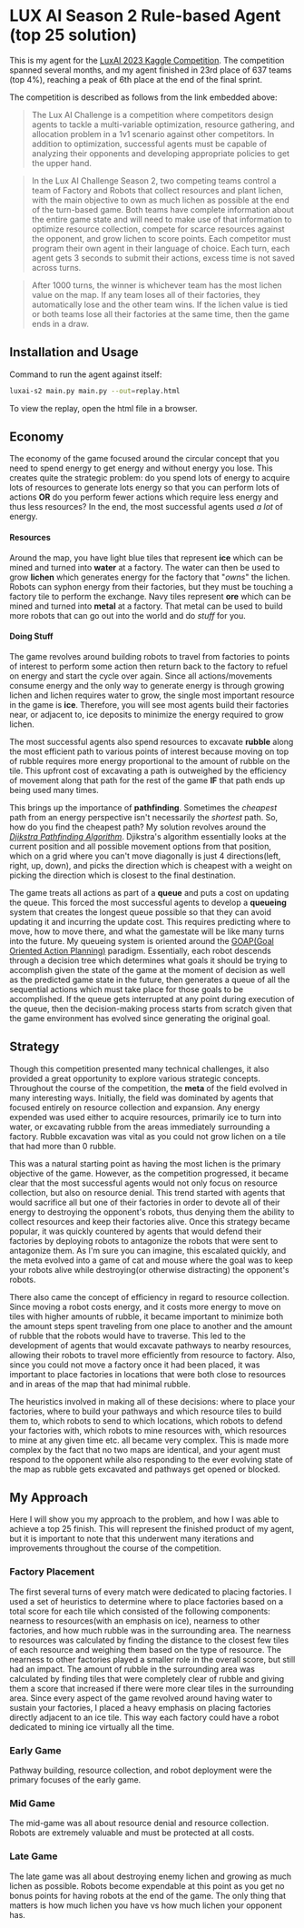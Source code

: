 # LUX AI Season 2 Rule-based Agent (top 25 solution)
This is my agent for the [LuxAI 2023 Kaggle Competition](https://www.kaggle.com/competitions/lux-ai-season-2). 
The competition spanned several months, and my agent finished in 23rd place of 637 teams (top 4%), reaching a peak of 6th place at the end of the final sprint.

The competition is described as follows from the link embedded above:

>The Lux AI Challenge is a competition where competitors design agents to tackle a multi-variable optimization, 
resource gathering, and allocation problem in a 1v1 scenario against other competitors. 
In addition to optimization, successful agents must be capable of analyzing their opponents and 
> developing appropriate policies to get the upper hand.

> In the Lux AI Challenge Season 2, two competing teams control a team of Factory and Robots that collect 
> resources and plant lichen, with the main objective to own as much lichen as possible at the end of the turn-based game. 
> Both teams have complete information about the entire game state and will need to make use of that information 
> to optimize resource collection, compete for scarce resources against the opponent, and grow lichen to score points. 
> Each competitor must program their own agent in their language of choice. Each turn, each agent gets 3 seconds 
> to submit their actions, excess time is not saved across turns.

>After 1000 turns, the winner is whichever team has the most lichen value on the map. 
> If any team loses all of their factories, they automatically lose and the other team wins. 
> If the lichen value is tied or both teams lose all their factories at the same time, then the game ends in a draw.

## Installation and Usage

Command to run the agent against itself:
```bash
luxai-s2 main.py main.py --out=replay.html
```

To view the replay, open the html file in a browser.

## Economy
The economy of the game focused around the circular concept that you need to spend energy to get energy and without energy you lose. This
creates quite the strategic problem: do you spend lots of energy to acquire lots of resources to generate lots energy so that 
you can perform lots of actions **OR** do you perform fewer actions which require less energy and thus less resources? In the 
end, the most successful agents used *a lot* of energy.

#### Resources
Around the map, you have light blue tiles that represent **ice** which can be mined and turned into **water** at a factory. The water can then be 
used to grow **lichen** which generates energy for the factory that "*owns*" the lichen. Robots can syphon energy from their factories, 
but they must be touching a factory tile to perform the exchange. Navy tiles represent **ore** which can be mined and turned into 
**metal** at a factory. That metal can be used to build more robots that can go out into the world and do *stuff* for you.

#### Doing Stuff
The game revolves around building robots to travel from factories to points of interest to perform some action then return back to the 
factory to refuel on energy and start the cycle over again. Since all actions/movements consume energy and the only way to generate energy is through
growing lichen and lichen requires water to grow, the single most important resource in the game is **ice**. Therefore, you will see most agents
build their factories near, or adjacent to, ice deposits to minimize the energy required to grow lichen. 

The most successful agents also spend 
resources to excavate **rubble** along the most efficient path to various points of interest because moving on top of rubble requires more energy proportional
to the amount of rubble on the tile. This upfront cost of excavating a path is outweighed by the efficiency of movement along that path for the rest of the game
**IF** that path ends up being used many times. 

This brings up the importance of **pathfinding**. Sometimes the *cheapest* path from an energy
perspective isn't necessarily the *shortest* path. So, how do you find the cheapest path? My solution revolves around the [*Djikstra Pathfinding Algorithm*](https://en.wikipedia.org/wiki/Dijkstra's_algorithm).
Djikstra's algorithm essentially looks at the current position and all possible movement options from that position, which on a grid where you can't move diagonally 
is just 4 directions(left, right, up, down), and picks the direction which is cheapest with a weight on picking the direction which is closest to the final destination.

The game treats all actions as part of a **queue** and puts a cost on updating the queue. This forced the most successful agents to develop a **queueing** system
that creates the longest queue possible so that they can avoid updating it and incurring the update cost. This requires predicting where to move, how to move there, and what the gamestate
will be like many turns into the future. My queueing system is oriented around the [GOAP(Goal Oriented Action Planning)](https://www.youtube.com/watch?v=gm7K68663rA) paradigm. 
Essentially, each robot descends through a decision tree which determines what 
goals it should be trying to accomplish given the state of the game at the moment of decision as well as the predicted game state in the future, 
then generates a queue of all the sequential actions which must take place for those goals to 
be accomplished. If the queue gets interrupted at any point during execution of the queue, then the decision-making process starts from scratch given that the game environment has 
evolved since generating the original goal. 


## Strategy
Though this competition presented many technical challenges, it also provided a great opportunity to explore various 
strategic concepts. Throughout the course of the competition, the **meta** of the field evolved in many interesting ways.
Initially, the field was dominated by agents that focused entirely on resource collection and expansion. Any energy expended was used
either to acquire resources, primarily ice to turn into water, or excavating rubble from the areas immediately surrounding
a factory. Rubble excavation was vital as you could not grow lichen on a tile that had more than 0 rubble.

This was a natural starting point as having the most lichen is the primary objective of the game. 
However, as the competition progressed, it became clear that the most successful agents would not only focus on resource
collection, but also on resource denial. This trend started with agents that would sacrifice all but one of their factories
in order to devote all of their energy to destroying the opponent's robots, thus denying them the ability to collect resources 
and keep their factories alive. Once this strategy became popular, it was quickly countered by agents that would defend their
factories by deploying robots to antagonize the robots that were sent to antagonize them. As I'm sure you can imagine, this
escalated quickly, and the meta evolved into a game of cat and mouse where the goal was to keep your robots alive while
destroying(or otherwise distracting) the opponent's robots.

There also came the concept of efficiency in regard to resource collection. Since moving a robot costs energy, and it costs 
more energy to move on tiles with higher amounts of rubble, it became important to minimize both the amount steps spent traveling 
from one place to another and the amount of rubble that the robots would have to traverse. This led to the development
of agents that would excavate pathways to nearby resources, allowing their robots to travel more efficiently from resource to factory.
Also, since you could not move a factory once it had been placed, it was important to place factories in locations that
were both close to resources and in areas of the map that had minimal rubble.

The heuristics involved in making all of these decisions: where to place your factories, where to build your pathways and which
resource tiles to build them to, which robots to send to which locations, which robots to defend your factories with, 
which robots to mine resources with, which resources to mine at any given time etc. all became very complex. This is made more 
complex by the fact that no two maps are identical, and your agent must respond to the opponent while also responding to the ever
evolving state of the map as rubble gets excavated and pathways get opened or blocked.

## My Approach
Here I will show you my approach to the problem, and how I was able to achieve a top 25 finish. This will represent the finished
product of my agent, but it is important to note that this underwent many iterations and improvements throughout the course of the competition.

### Factory Placement
The first several turns of every match were dedicated to placing factories. I used a set of heuristics to determine where to place
factories based on a total score for each tile which consisted of the following components: nearness to resources(with an emphasis on ice), 
nearness to other factories, and how much rubble was in the surrounding area. The nearness to resources was calculated by finding the
distance to the closest few tiles of each resource and weighing them based on the type of resource. The nearness to other factories played a
smaller role in the overall score, but still had an impact. The amount of rubble in the surrounding area was calculated by finding tiles that 
were completely clear of rubble and giving them a score that increased if there were more clear tiles in the surrounding area. 
Since every aspect of the game revolved around having water to sustain your factories, I placed a heavy emphasis on placing factories
directly adjacent to an ice tile. This way each factory could have a robot dedicated to mining ice virtually all the time.

### Early Game
Pathway building, resource collection, and robot deployment were the primary focuses of the early game.

### Mid Game
The mid-game was all about resource denial and resource collection. Robots are extremely valuable and must be protected at all costs.

### Late Game
The late game was all about destroying enemy lichen and growing as much lichen as possible. Robots become expendable at this point as
you get no bonus points for having robots at the end of the game. The only thing that matters is how much lichen you have vs how much lichen
your opponent has.